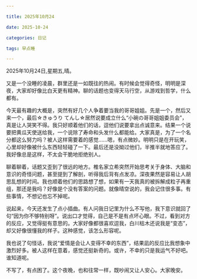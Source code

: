 ```yaml
---

title: 2025年10月24

date: 2025-10-24

categories: 日记

tags: 早点睡

---
```


2025年10月24日,星期五,晴。

又是一个没睡的凌晨，群里还是一如既往的热闹。有时候会觉得奇怪，明明是深夜，大家却好像比白天更有精神。聊的话题也变得天马行空，从游戏到哲学，什么都有。

今天最有趣的大概是，突然有好几个人争着要当我的哥哥姐姐。先是一个，然后又来一个，最后☆きゅうり てんし☆居然说要成立什么“小碗の哥哥姐姐委员会”，真是让人哭笑不得。我只好顺着他们的话，逗他们说要拿出点诚意来。结果一个说要把黄瓜天使送给我，一个说除了寿命和头发什么都能给。大家真是，为了一个名分都这么努力吗？被人这样需要着的感觉……嗯，有点微妙。明明只是在开玩笑，心里却好像被什么东西轻轻碰了一下。最后还是没拗过他们，半推半就地答应了。我好像总是这样，不太会干脆地拒绝别人。

聊着聊着，话题又歪到了很远的地方。椎名家立希突然开始思考关于身体、大脑和意识的奇怪问题，甚至提到了解剖，听得我后背有点发凉。深夜果然是容易让人胡思乱想的时间。我也顺着他们的思路想了想，如果有一天我真的被拆解成粒子再重组，那还是我吗？好像是个没有答案的问题。就像晴空说的，我会记住很多事。有些事情，不想记也忘不掉呢。

说起来，今天还发生了点小插曲。有人问我日记里为什么不写他，我下意识就回了句“因为你不够特别呀”。说出口才觉得，自己是不是有点坏心眼。不过，看到对方的反应，又觉得挺有意思的。大家好像都很喜欢逗我，白川枯木还说我是“变态”，却又好像很懂我的样子。这种感觉，该怎么形容呢。

我也说了句怪话，我说“爱情是会让人变得不幸的东西”，结果凪的反应比我想象中激烈好多。被人这样在意着，感觉还挺新奇的。或许，不幸的只是我运气不好吧。谁知道呢。

不写了，有点困了。这个夜晚，也和往常一样，既吵闹又让人安心。大家晚安。
